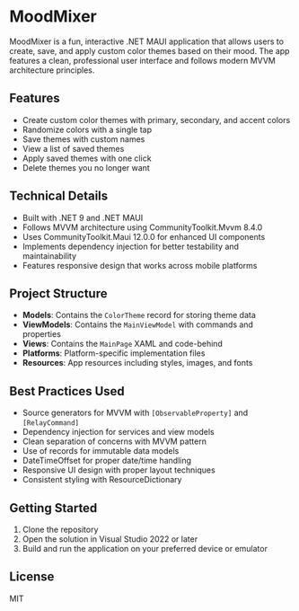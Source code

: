 # MoodMixer

MoodMixer is a fun, interactive .NET MAUI application that allows users to create, save, and apply custom color themes based on their mood. The app features a clean, professional user interface and follows modern MVVM architecture principles.

## Features

- Create custom color themes with primary, secondary, and accent colors
- Randomize colors with a single tap
- Save themes with custom names
- View a list of saved themes
- Apply saved themes with one click
- Delete themes you no longer want

## Technical Details

- Built with .NET 9 and .NET MAUI
- Follows MVVM architecture using CommunityToolkit.Mvvm 8.4.0
- Uses CommunityToolkit.Maui 12.0.0 for enhanced UI components
- Implements dependency injection for better testability and maintainability
- Features responsive design that works across mobile platforms

## Project Structure

- **Models**: Contains the `ColorTheme` record for storing theme data
- **ViewModels**: Contains the `MainViewModel` with commands and properties
- **Views**: Contains the `MainPage` XAML and code-behind
- **Platforms**: Platform-specific implementation files
- **Resources**: App resources including styles, images, and fonts

## Best Practices Used

- Source generators for MVVM with `[ObservableProperty]` and `[RelayCommand]`
- Dependency injection for services and view models
- Clean separation of concerns with MVVM pattern
- Use of records for immutable data models
- DateTimeOffset for proper date/time handling
- Responsive UI design with proper layout techniques
- Consistent styling with ResourceDictionary

## Getting Started

1. Clone the repository
2. Open the solution in Visual Studio 2022 or later
3. Build and run the application on your preferred device or emulator

## License

MIT
